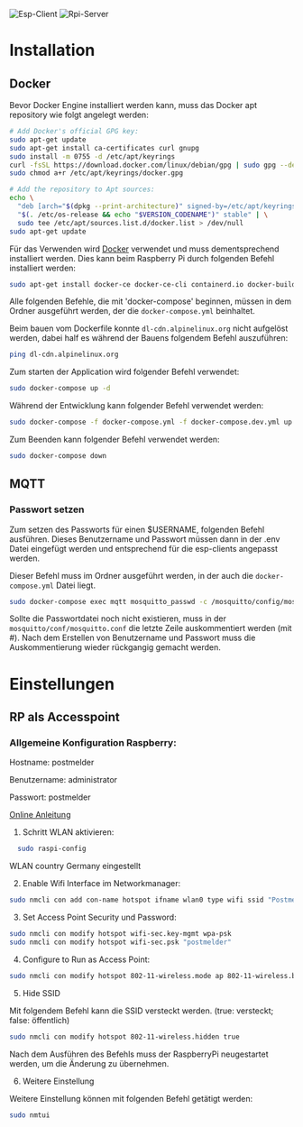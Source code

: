 ![Esp-Client](https://github.com/binsim/postmelder/actions/workflows/PlatformIO.yml/badge.svg)
![Rpi-Server](https://github.com/binsim/postmelder/actions/workflows/Node.yml/badge.svg)

# Installation

## Docker

Bevor Docker Engine installiert werden kann, muss das Docker apt repository wie folgt angelegt werden:

```bash
# Add Docker's official GPG key:
sudo apt-get update
sudo apt-get install ca-certificates curl gnupg
sudo install -m 0755 -d /etc/apt/keyrings
curl -fsSL https://download.docker.com/linux/debian/gpg | sudo gpg --dearmor -o /etc/apt/keyrings/docker.gpg
sudo chmod a+r /etc/apt/keyrings/docker.gpg

# Add the repository to Apt sources:
echo \
  "deb [arch="$(dpkg --print-architecture)" signed-by=/etc/apt/keyrings/docker.gpg] https://download.docker.com/linux/debian \
  "$(. /etc/os-release && echo "$VERSION_CODENAME")" stable" | \
  sudo tee /etc/apt/sources.list.d/docker.list > /dev/null
sudo apt-get update
```

Für das Verwenden wird [Docker](https://www.docker.com/products/docker-desktop/) verwendet und muss dementsprechend installiert werden. Dies kann beim Raspberry Pi durch folgenden Befehl installiert werden:

```bash
sudo apt-get install docker-ce docker-ce-cli containerd.io docker-buildx-plugin docker-compose-plugin docker-compose
```

Alle folgenden Befehle, die mit 'docker-compose' beginnen, müssen in dem Ordner ausgeführt werden, der die `docker-compose.yml` beinhaltet.

Beim bauen vom Dockerfile konnte `dl-cdn.alpinelinux.org` nicht aufgelöst werden, dabei half es während der Bauens folgendem Befehl auszuführen:

```bash
ping dl-cdn.alpinelinux.org
```

Zum starten der Application wird folgender Befehl verwendet:

```bash
sudo docker-compose up -d
```

Während der Entwicklung kann folgender Befehl verwendet werden:

```bash
sudo docker-compose -f docker-compose.yml -f docker-compose.dev.yml up -d
```

Zum Beenden kann folgender Befehl verwendet werden:

```bash
sudo docker-compose down
```

## MQTT

### Passwort setzen

Zum setzen des Passworts für einen $USERNAME, folgenden Befehl ausführen. Dieses Benutzername und Passwort müssen dann in der .env Datei eingefügt werden und entsprechend für die esp-clients angepasst werden.

Dieser Befehl muss im Ordner ausgeführt werden, in der auch die `docker-compose.yml` Datei liegt.

```bash
sudo docker-compose exec mqtt mosquitto_passwd -c /mosquitto/config/mosquitto.passwd $USERNAME
```

Sollte die Passwortdatei noch nicht existieren, muss in der `mosquitto/conf/mosquitto.conf` die letzte Zeile auskommentiert werden (mit #). Nach dem Erstellen von Benutzername und Passwort muss die Auskommentierung wieder rückgangig gemacht werden.

# Einstellungen

## RP als Accesspoint

### Allgemeine Konfiguration Raspberry:

Hostname: postmelder

Benutzername: administrator

Passwort: postmelder

[Online Anleitung](https://raspberrytips.com/access-point-setup-raspberry-pi/)

1. Schritt WLAN aktivieren:

```bash
  sudo raspi-config
```

WLAN country Germany eingestellt

2. Enable Wifi Interface im Networkmanager:

```bash
sudo nmcli con add con-name hotspot ifname wlan0 type wifi ssid "Postmelder-Wifi"
```

3. Set Access Point Security und Password:

```bash
sudo nmcli con modify hotspot wifi-sec.key-mgmt wpa-psk
sudo nmcli con modify hotspot wifi-sec.psk "postmelder"
```

4. Configure to Run as Access Point:

```bash
sudo nmcli con modify hotspot 802-11-wireless.mode ap 802-11-wireless.band bg ipv4.method shared
```

5. Hide SSID

Mit folgendem Befehl kann die SSID versteckt werden. (true: versteckt; false: öffentlich)

```bash
sudo nmcli con modify hotspot 802-11-wireless.hidden true
```

Nach dem Ausführen des Befehls muss der RaspberryPi neugestartet werden, um die Änderung zu übernehmen.

6. Weitere Einstellung

Weitere Einstellung können mit folgenden Befehl getätigt werden:

```bash
sudo nmtui
```
